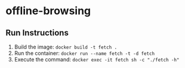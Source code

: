 # offline-browsing

## Run Instructions

1. Build the image: ```docker build -t fetch .```
2. Run the container: ```docker run --name fetch -t -d fetch```
3. Execute the command: ```docker exec -it fetch sh -c "./fetch -h"```
